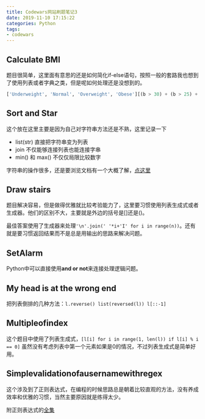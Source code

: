```yaml
---
title: Codewars网站刷题笔记3
date: 2019-11-10 17:15:22
categories: Python
tags:
- codewars
---
```


## Calculate BMI

题目很简单，这里面有意思的还是如何简化if-else语句，按照一般的套路我也想到了使用列表或者字典之类，但是呢如何处理还是没想到的。

```python
['Underweight', 'Normal', 'Overweight', 'Obese'][(b > 30) + (b > 25) + (b > 18.5)]
```

<!--more-->

## Sort and Star

这个放在这里主要是因为自己对字符串方法还是不熟，这里记录一下

- list(str) 直接把字符串变为列表
- join 不仅能够连接列表也能连接字串
- min() 和 max() 不仅仅局限比较数字

字符串的操作很多，还是要浏览文档有一个大概了解，[点这里](https://docs.python.org/zh-cn/3/library/stdtypes.html?highlight=str#textseq)

## Draw stairs

题目解决容易，但是做得优雅就比较考验能力了，这里要习惯使用列表生成式或者生成器。他们的区别不大，主要就是外边的括号是[]还是()。

最佳答案使用了生成器来处理`'\n'.join(' '*i+'I' for i in range(n))`。还有就是要习惯返回结果而不是总是用输出的思路来解决问题。

## SetAlarm

Python中可以直接使用**and or not**来连接处理逻辑问题。

## My head is at the wrong end

把列表倒排的几种方法：`l.reverse() list(reversed(l)) l[::-1]`

## Multipleofindex

这个题目中使用了列表生成式，`[l[i] for i in range(1, len(l)) if l[i] % i == 0]` 虽然没有考虑列表中第一个元素如果是0的情况，不过列表生成式是简单好用。

## Simplevalidationofausernamewithregex

这个涉及到了正则表达式，在编程的时候思路总是朝着比较直观的方法，没有养成效率和优雅的习惯，当然主要原因就是练得太少。

附正则表达式的[全集](https://tool.oschina.net/uploads/apidocs/jquery/regexp.html)
